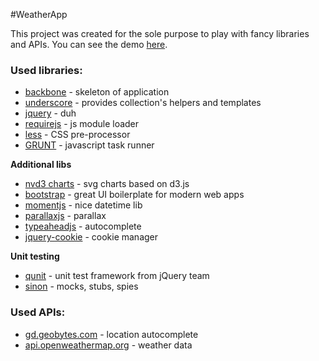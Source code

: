#WeatherApp

This project was created for the sole purpose to play with fancy libraries and APIs.
You can see the demo <a href="http://code.shkolovy.com/code/ui/weather-app/">here</a>.

### Used libraries:
* [backbone](http://backbonejs.org/) - skeleton of application 
* [underscore](http://underscorejs.org/) - provides collection's helpers and templates
* [jquery](http://jquery.com/) - duh
* [requirejs](http://requirejs.org/) - js module loader
* [less](http://lesscss.org/) - CSS pre-processor
* [GRUNT](http://gruntjs.com/) - javascript task runner

**Additional libs**
* [nvd3 charts](http://nvd3.org/) - svg charts based on d3.js
* [bootstrap](http://getbootstrap.com/) - great UI boilerplate for modern web apps
* [momentjs](http://momentjs.com/) - nice datetime lib
* [parallaxjs](http://matthew.wagerfield.com/parallax/) - parallax
* [typeaheadjs](http://twitter.github.io/typeahead.js/) - autocomplete
* [jquery-cookie](http://github.com/carhartl/jquery-cookie/) - cookie manager

**Unit testing**
* [qunit](http://qunitjs.com/) - unit test framework from jQuery team
* [sinon](http://sinonjs.org/) - mocks, stubs, spies

### Used APIs:
* [gd.geobytes.com](http://gd.geobytes.com/AutoCompleteCity/) - location autocomplete
* [api.openweathermap.org](http://api.openweathermap.org/) - weather data